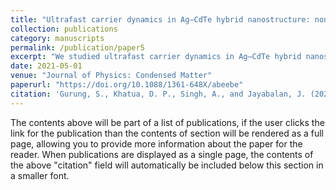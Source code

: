 ```yaml
---
title: "Ultrafast carrier dynamics in Ag–CdTe hybrid nanostructure: non-radiative and radiative relaxations"
collection: publications
category: manuscripts
permalink: /publication/paper5
excerpt: "We studied ultrafast carrier dynamics in Ag–CdTe hybrid nanostructures, highlighting the competition between non-radiative and radiative pathways in determining their optical response."
date: 2021-05-01
venue: "Journal of Physics: Condensed Matter"
paperurl: "https://doi.org/10.1088/1361-648X/abeebe"
citation: 'Gurung, S., Khatua, D. P., Singh, A., and Jayabalan, J. (2021). "Ultrafast carrier dynamics in Ag–CdTe hybrid nanostructure: non-radiative and radiative relaxations." <i>Journal of Physics: Condensed Matter</i>, 33(18), 185702. https://doi.org/10.1088/1361-648X/abeebe'
---
```


The contents above will be part of a list of publications, if the user clicks the link for the publication than the contents of section will be rendered as a full page, allowing you to provide more information about the paper for the reader. When publications are displayed as a single page, the contents of the above "citation" field will automatically be included below this section in a smaller font.
